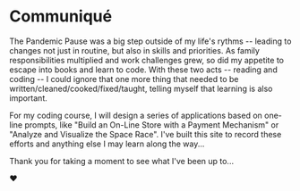 <h1> Communiqué </h1>

<p>The Pandemic Pause was a big step outside of my life&#39;s&nbsp;rythms -- leading to changes not just in routine, but also in skills and priorities. As family responsibilities multiplied and work challenges grew, so did my appetite to escape into books and&nbsp;learn to code. With these two acts -- reading and coding -- I could ignore that one more thing that needed&nbsp;to be written/cleaned/cooked/fixed/taught, telling myself that learning&nbsp;is also important.</p>

<p>For my coding course, I will&nbsp;design a series of applications based on one-line prompts, like &quot;Build an On-Line Store with a Payment Mechanism&quot; or &quot;Analyze and Visualize the Space Race&quot;. I&#39;ve built this site to record these efforts&nbsp;and anything else I may learn along the way...</p>

<p>Thank you for taking a moment to see what I&#39;ve been up to...</p>

<p>❤️</p>
